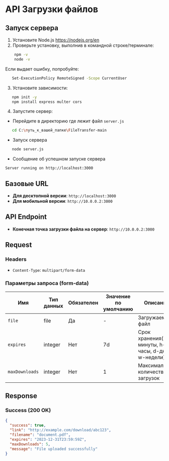 # API Загрузки файлов 


## Запуск сервера

1. Установите Node.js https://nodejs.org/en
2. Проверьте установку, выполнив в командной строке/терминале:
```bash
    npm -v
    node -v
```
Если выдает ошибку, попробуйте:
```bash
   Set-ExecutionPolicy RemoteSigned -Scope CurrentUser
```
3. Установите зависимости:
```bash
   npm init -y
   npm install express multer cors
```
4. Запустите сервер:
- Перейдите в директорию где лежит файл `server.js`
```bash
   cd C:\путь_к_вашей_папке\FileTransfer-main
```
- Запуск сервера
```bash
   node server.js
```
- Сообщение об успешном запуске сервера
```
Server running on http://localhost:3000
```
## Базовые URL

- **Для десктопной версии**: `http://localhost:3000`
- **Для мобильной версии**: `http://10.0.0.2:3000`

## API Endpoint

- **Конечная точка загрузки файла на сервер**: `http://10.0.0.2:3000`

## Request

### Headers
- `Content-Type`: `multipart/form-data`

### Параметры запроса (form-data)

| Имя           | Тип данных | Обязателен | Значение по умолчанию | Описание                  |
|---------------|------------|------------|-----------------------|---------------------------|
| `file`        | file       | Да         | -                     | Загружаемый файл          |
| `expires`     | integer    | Нет        | 7d                    | Срок хранения(min-минуты, h-часы, d-дни, w-недели) |
| `maxDownloads`| integer    | Нет        | 1                     | Максимальное количество загрузок |

## Response

### Success (200 OK)

```json
{
  "success": true,
  "link": "http://example.com/download/abc123",
  "filename": "document.pdf",
  "expires": "2023-12-31T23:59:59Z",
  "maxDownloads": 5,
  "message": "File uploaded successfully"
}
```
